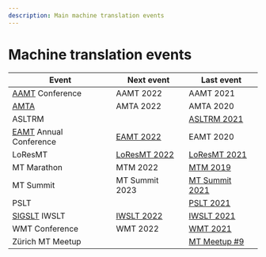 ```yaml
---
description: Main machine translation events
---
```


# Machine translation events

| Event | Next event | Last event |
| --- | --- | --- |
| [AAMT](/organizations/aamt.md) Conference | AAMT 2022 | AAMT 2021 |
| [AMTA](/organizations/amta.md) | AMTA 2022 | AMTA 2020 |
| ASLTRM | | [ASLTRM 2021](asltrm2021.md) |
| [EAMT](/organizations/eamt.md) Annual Conference  | [EAMT 2022](eamt2022.md) | EAMT 2020 |
| LoResMT | [LoResMT 2022](loresmt2022.md) | [LoResMT 2021](loresmt2021.md) |
| MT Marathon | MTM 2022 | [MTM 2019](mtm2019.md) |
| MT Summit | MT Summit 2023 | [MT Summit 2021](mtsummit2021.md) |
| PSLT | | [PSLT 2021](pslt2021.md) |
| [SIGSLT](/organizations/SIGSLT.md) IWSLT | [IWSLT 2022](https://iwslt.org/2022/) | [IWSLT 2021](https://iwslt.org/2021/) |
| WMT Conference | WMT 2022 | [WMT 2021](wmt2021.md) |
| Zürich MT Meetup | | [MT Meetup #9](zurich-9.md) |
